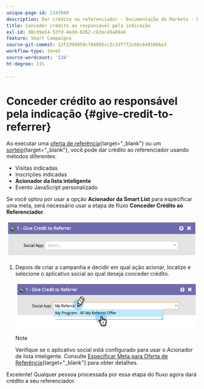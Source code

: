 ```yaml
---
unique-page-id: 1147040
description: Dar crédito ao referenciador - Documentação do Marketo - Documentação do produto
title: Conceder crédito ao responsável pela indicação
exl-id: d8cd9a54-53fd-4edd-8262-c63ec45a89a9
feature: Smart Campaigns
source-git-commit: 12f2399859c784095cc2c1df772c66c649106ba3
workflow-type: tm+mt
source-wordcount: '134'
ht-degree: 11%

---
```


# Conceder crédito ao responsável pela indicação {#give-credit-to-referrer}

Ao executar uma [oferta de referência](/help/marketo/product-docs/demand-generation/social/referral-offers/create-a-referral-offer.md){target="_blank"} ou um [sorteio](/help/marketo/product-docs/demand-generation/social/sweepstakes/create-sweepstakes.md){target="_blank"}, você pode dar crédito ao referenciador usando métodos diferentes:

* Visitas indicadas
* Inscrições indicadas
* **Acionador da lista inteligente**
* Evento JavaScript personalizado

Se você optou por usar a opção **Acionador da Smart List** para especificar uma meta, será necessário usar a etapa de fluxo **Conceder Crédito ao Referenciador**.

![](assets/give-credit-to-referrer-1.png)

1. Depois de criar a campanha e decidir em qual ação acionar, localize e selecione o aplicativo social ao qual deseja conceder crédito.

   ![](assets/give-credit-to-referrer-2.png)

   >[!NOTE]
   >
   >Verifique se o aplicativo social está configurado para usar o Acionador de lista inteligente. Consulte [Especificar Meta para Oferta de Referência](/help/marketo/product-docs/demand-generation/social/referral-offers/specify-goal-for-referral-offer.md){target="_blank"} para obter detalhes.

Excelente! Qualquer pessoa processada por essa etapa do fluxo agora dará crédito a seu referenciador.
